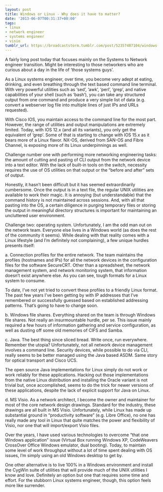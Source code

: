```yaml
---
layout: post
title: Windows or Linux - Why does it have to matter?
date: '2013-06-07T00:31:37+00:00'
tags:
- linux
- network engineer
- systems engineer
- visio
tumblr_url: https://broadcaststorm.tumblr.com/post/52357487104/windows-or-linux-why-does-it-have-to-matter
---
```

A fairly long post today that focuses mainly on the Systems to Network engineer transition. Might be interesting to those networkers who are curious about a day in the life of ‘those systems guys’.

As a Linux systems engineer, over time, you become very adept at eating, drinking, and even breathing through the text based command line terminal. With very powerful utilities such as ‘sed’, ‘awk’, ‘perl’, ‘grep’, and native capabilities of your shell (such as ‘bash’), you can take any structured output from one command and produce a very simple list of data (e.g. convert a webserver log file into multiple lines of just IPs and URLs requested).

With Cisco IOS, you maintain access to the command line for the most part. However, the range of utilities and output manipulations are extremely limited. Today, with IOS 12.x (and all its variants), you only get the equivalent of ‘grep’. Some of that is starting to change with IOS 15.x as it bears more of a Linux flavor. NX-OS, derived from SAN-OS and Fibre Channel, is exposing more of its Linux underpinnings as well.

Challenge number one with performing more networking engineering tasks: the amount of cutting and pasting of CLI output from the network device into a text editor. With the lack of built-in tools on the switch, necessity requires the use of OS utilities on that output or the “before and after” sets of output.

Honestly, it hasn’t been difficult but it has seemed extraordinarily cumbersome. Once the output is in a text file, the regular UNIX utilities are available to work their magic. It is annoying (but understandable) that the command history is not maintained across sessions. And, with all that pasting into the OS, a certain diligence in purging temporary files or storing the output in meaningful directory structures is important for maintaining an uncluttered user environment.

Challenge two: operating system. Unfortunately, I am the odd man out on the network team. Everyone else lives in a Windows world (as does the rest of the community it seems). While dealing with that reality comes with a Linux lifestyle (and I’m definitely not complaining), a few unique hurdles presents itself:

a. Connection profiles for the entire network. The team maintains the profiles (hostnames and IPs) for all the network devices in the configuration files for the software SecureCRT. Other than a spreadsheet, the network management system, and network monitoring system, that information doesn’t exist anywhere else. As you can see, tough formats for a Linux system to consume.

To date, I’ve not yet tried to convert these profiles to a friendly Linux format. The past few years I’ve been getting by with IP addresses that I’ve remembered or successfully guessed based on established addressing patterns. That’s going to have to change soon.

b. Windows file shares. Everything shared on the team is through Windows file shares. Not really an insurmountable hurdle, per se. This issue mainly required a few hours of information gathering and service configuration, as well as dusting off some old memories of CIFS and Samba.

c. Java. The best thing since sliced bread. Write once, run everywhere. Remember the utopia? Unfortunately, not all network device management involves a command line. Security devices, while possible to do via CLI, really seems to be better managed using the Java based ASDM. Same story for optical transport and Cisco UCS.

The open source Java implementations for Linux simply do not work or work reliably for these applications. Hacking out those implementations from the native Linux distribution and installing the Oracle variant is not trivial but, once accomplished, seems to do the trick for newer versions of these applications, despite the lack of explicit support for Java on Linux.

d. MS Visio. As a network architect, I become the owner and maintainer for most of the core network design drawings. Standard for the industry, these drawings are all built in MS Visio. Unfortunately, while Linux has made up substantial ground in “productivity software” (e.g. Libre Office), no one has really made any tool in Linux that quite matches the power and flexibility of Visio, nor one that will import/export Visio files.

Over the years, I have used various technologies to overcome “that one Windows application” issue (Virtual Box running Windows XP, CodeWeavers CrossOver Office Windows emulator, dual booting). Today, to maintain some level of work throughput without a lot of time spent dealing with OS issues, I’m simply using an old Windows desktop to get by.

One other alternative is to live 100% in a Windows environment and install the CygWin suite of utilities that will provide much of the UNIX utilities I know and love. Definitely an option but one that requires some time and effort. For the stubborn Linux systems engineer, though, this option feels more like surrender.

